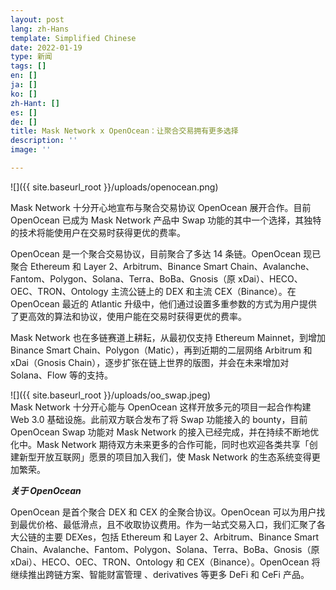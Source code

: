 ```yaml
---
layout: post
lang: zh-Hans
template: Simplified Chinese
date: 2022-01-19
type: 新闻
tags: []
en: []
ja: []
ko: []
zh-Hant: []
es: []
de: []
title: Mask Network x OpenOcean：让聚合交易拥有更多选择
description: ''
image: ''

---
```

![]({{ site.baseurl_root }}/uploads/openocean.png)

Mask Network 十分开心地宣布与聚合交易协议 OpenOcean 展开合作。目前 OpenOcean 已成为 Mask Network 产品中 Swap 功能的其中一个选择，其独特的技术将能使用户在交易时获得更优的费率。

OpenOcean 是一个聚合交易协议，目前聚合了多达 14 条链。OpenOcean 现已聚合 Ethereum 和 Layer 2、Arbitrum、Binance Smart Chain、Avalanche、Fantom、Polygon、Solana、Terra、BoBa、Gnosis（原 xDai）、HECO、OEC、TRON、Ontology 主流公链上的 DEX 和主流 CEX（Binance）。在 OpenOcean 最近的 Atlantic 升级中，他们通过设置多重参数的方式为用户提供了更高效的算法和协议，使用户能在交易时获得更优的费率。

Mask Network 也在多链赛道上耕耘，从最初仅支持 Ethereum Mainnet，到增加 Binance Smart Chain、Polygon（Matic），再到近期的二层网络 Arbitrum 和 xDai（Gnosis Chain），逐步扩张在链上世界的版图，并会在未来增加对 Solana、Flow 等的支持。

![]({{ site.baseurl_root }}/uploads/oo_swap.jpeg)  
Mask Network 十分开心能与 OpenOcean 这样开放多元的项目一起合作构建 Web 3.0 基础设施。此前双方联合发布了将 Swap 功能接入的 bounty，目前 OpenOcean Swap 功能对 Mask Network 的接入已经完成，并在持续不断地优化中。Mask Network 期待双方未来更多的合作可能，同时也欢迎各类共享「创建新型开放互联网」愿景的项目加入我们，使 Mask Network 的生态系统变得更加繁荣。

**_关于 OpenOcean_**

OpenOcean 是首个聚合 DEX 和 CEX 的全聚合协议。OpenOcean 可以为用户找到最优价格、最低滑点，且不收取协议费用。作为一站式交易入口，我们汇聚了各大公链的主要 DEXes，包括 Ethereum 和 Layer 2、Arbitrum、Binance Smart Chain、Avalanche、Fantom、Polygon、Solana、Terra、BoBa、Gnosis（原 xDai）、HECO、OEC、TRON、Ontology 和 CEX（Binance）。OpenOcean 将继续推出跨链方案、智能财富管理 、derivatives 等更多 DeFi 和 CeFi 产品。